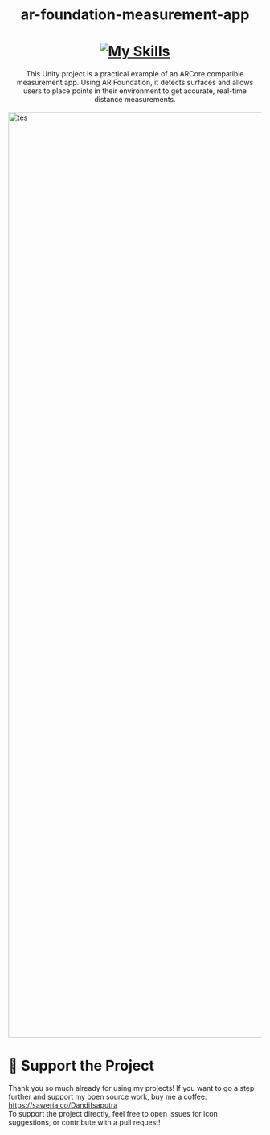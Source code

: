 # <div style="text-align: center;">ar-foundation-measurement-app</div>

# <div style="text-align: center;">[![My Skills](https://skillicons.dev/icons?i=unity,cs&theme=light)](https://skillicons.dev)</div>

<div style="text-align: center;">This Unity project is a practical example of an ARCore compatible measurement app. Using AR Foundation, it detects surfaces and allows users to place points in their environment to get accurate, real-time distance measurements.</div> <br>

<img width="2400" height="1842" alt="tes" src="https://github.com/user-attachments/assets/b898e2c6-8cde-42df-b7be-bfbe157aeadc" />

# 💖 Support the Project
Thank you so much already for using my projects! If you want to go a step further and support my open source work, buy me a coffee:
https://saweria.co/Dandifsaputra <br>
To support the project directly, feel free to open issues for icon suggestions, or contribute with a pull request!
